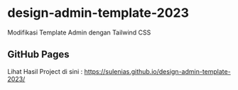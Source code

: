 # design-admin-template-2023
Modifikasi Template Admin dengan Tailwind CSS

## GitHub Pages
Lihat Hasil Project di sini : https://sulenias.github.io/design-admin-template-2023/

